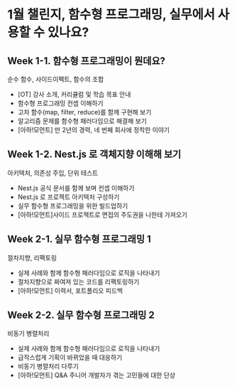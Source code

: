 # 1월 챌린지, 함수형 프로그래밍, 실무에서 사용할 수 있나요?

## Week 1-1. 함수형 프로그래밍이 뭔데요?

순수 함수, 사이드이펙트, 함수의 조합

- [OT] 강사 소개, 커리큘럼 및 학습 목표 안내
- 함수형 프로그래밍 컨셉 이해하기
- 고차 함수(map, filter, reduce)를 함께 구현해 보기
- 알고리즘 문제를 함수형 패러다임으로 해결해 보기
- [아하!모먼트] 만 2년의 경력, 네 번째 회사에 정착한 이야기

## Week 1-2. Nest.js 로 객체지향 이해해 보기

아키텍처, 의존성 주입, 단위 테스트

- Nest.js 공식 문서를 함께 보며 컨셉 이해하기
- Nest.js 로 프로젝트 아키텍처 구성하기
- 실무 함수형 프로그래밍을 위한 빌드업하기
- [아하!모먼트]사이드 프로젝트로 면접의 주도권을 나한테 가져오기

## Week 2-1. 실무 함수형 프로그래밍 1

절차지향, 리팩토링

- 실제 사례와 함께 함수형 패러다임으로 로직을 나타내기
- 절차지향으로 짜여져 있는 코드를 리팩토링하기
- [아하!모먼트] 이력서, 포트폴리오 피드백

## Week 2-2. 실무 함수형 프로그래밍 2

비동기 병렬처리

- 실제 사례와 함께 함수형 패러다임으로 로직을 나타내기
- 급작스럽게 기획이 바뀌었을 때 대응하기
- 비동기 병렬처리 다루기
- [아하!모먼트] Q&A 주니어 개발자가 겪는 고민들에 대한 단상

